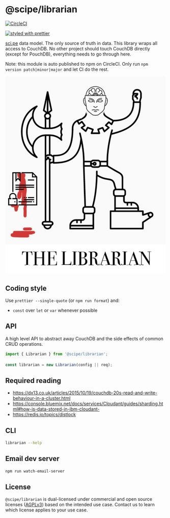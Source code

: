 # @scipe/librarian

[![CircleCI](https://circleci.com/gh/science-periodicals/librarian.svg?style=svg&circle-token=e90232dac4e2a4746a362af261178588dfce944a)](https://circleci.com/gh/science-periodicals/librarian)

[![styled with prettier](https://img.shields.io/badge/styled_with-prettier-ff69b4.svg)](https://github.com/prettier/prettier)

[sci.pe](https://sci.pe) data model. The only source of truth in data. This
library wraps all access to CouchDB. No other project should touch CouchDB
directly (except for PouchDB), everything needs to go through here.

Note: this module is auto published to npm on CircleCI. Only run `npm version
patch|minor|major` and let CI do the rest.

![Smart Contract Executioner](./splash.png?raw=true)

## Coding style

Use `prettier --single-quote` (or `npm run format`) and:
- `const` over `let` or `var` whenever possible

## API

A high level API to abstract away CouchDB and the side effects of
common CRUD operations.

```js
import { Librarian } from '@scipe/librarian';

const librarian = new Librarian(config || req);
```

## Required reading

- https://dx13.co.uk/articles/2015/10/19/couchdb-20s-read-and-write-behaviour-in-a-cluster.html
- https://console.bluemix.net/docs/services/Cloudant/guides/sharding.html#how-is-data-stored-in-ibm-cloudant-
- https://redis.io/topics/distlock

## CLI

```sh
librarian --help
```

## Email dev server

```sh
npm run watch-email-server
```

## License

`@scipe/librarian` is dual-licensed under commercial and open source licenses
([AGPLv3](https://www.gnu.org/licenses/agpl-3.0.en.html)) based on the intended
use case. Contact us to learn which license applies to your use case.

